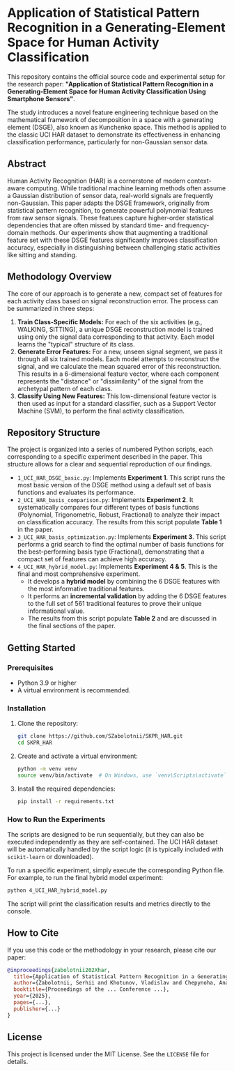 # Application of Statistical Pattern Recognition in a Generating-Element Space for Human Activity Classification

This repository contains the official source code and experimental setup for the research paper: **"Application of Statistical Pattern Recognition in a Generating-Element Space for Human Activity Classification Using Smartphone Sensors"**.

The study introduces a novel feature engineering technique based on the mathematical framework of decomposition in a space with a generating element (DSGE), also known as Kunchenko space. This method is applied to the classic UCI HAR dataset to demonstrate its effectiveness in enhancing classification performance, particularly for non-Gaussian sensor data.

## Abstract

Human Activity Recognition (HAR) is a cornerstone of modern context-aware computing. While traditional machine learning methods often assume a Gaussian distribution of sensor data, real-world signals are frequently non-Gaussian. This paper adapts the DSGE framework, originally from statistical pattern recognition, to generate powerful polynomial features from raw sensor signals. These features capture higher-order statistical dependencies that are often missed by standard time- and frequency-domain methods. Our experiments show that augmenting a traditional feature set with these DSGE features significantly improves classification accuracy, especially in distinguishing between challenging static activities like sitting and standing.

## Methodology Overview

The core of our approach is to generate a new, compact set of features for each activity class based on signal reconstruction error. The process can be summarized in three steps:

1.  **Train Class-Specific Models:** For each of the six activities (e.g., WALKING, SITTING), a unique DSGE reconstruction model is trained using only the signal data corresponding to that activity. Each model learns the "typical" structure of its class.
2.  **Generate Error Features:** For a new, unseen signal segment, we pass it through all six trained models. Each model attempts to reconstruct the signal, and we calculate the mean squared error of this reconstruction. This results in a 6-dimensional feature vector, where each component represents the "distance" or "dissimilarity" of the signal from the archetypal pattern of each class.
3.  **Classify Using New Features:** This low-dimensional feature vector is then used as input for a standard classifier, such as a Support Vector Machine (SVM), to perform the final activity classification.


## Repository Structure

The project is organized into a series of numbered Python scripts, each corresponding to a specific experiment described in the paper. This structure allows for a clear and sequential reproduction of our findings.

-   `1_UCI_HAR_DSGE_basic.py`: Implements **Experiment 1**. This script runs the most basic version of the DSGE method using a default set of basis functions and evaluates its performance.
-   `2_UCI_HAR_basis_comparison.py`: Implements **Experiment 2**. It systematically compares four different types of basis functions (Polynomial, Trigonometric, Robust, Fractional) to analyze their impact on classification accuracy. The results from this script populate **Table 1** in the paper.
-   `3_UCI_HAR_basis_optimization.py`: Implements **Experiment 3**. This script performs a grid search to find the optimal number of basis functions for the best-performing basis type (Fractional), demonstrating that a compact set of features can achieve high accuracy.
-   `4_UCI_HAR_hybrid_model.py`: Implements **Experiment 4 & 5**. This is the final and most comprehensive experiment.
    -   It develops a **hybrid model** by combining the 6 DSGE features with the most informative traditional features.
    -   It performs an **incremental validation** by adding the 6 DSGE features to the full set of 561 traditional features to prove their unique informational value.
    -   The results from this script populate **Table 2** and are discussed in the final sections of the paper.

## Getting Started

### Prerequisites

-   Python 3.9 or higher
-   A virtual environment is recommended.

### Installation

1.  Clone the repository:
    ```bash
    git clone https://github.com/SZabolotnii/SKPR_HAR.git
    cd SKPR_HAR
    ```

2.  Create and activate a virtual environment:
    ```bash
    python -m venv venv
    source venv/bin/activate  # On Windows, use `venv\Scripts\activate`
    ```

3.  Install the required dependencies:
    ```bash
    pip install -r requirements.txt
    ```

### How to Run the Experiments

The scripts are designed to be run sequentially, but they can also be executed independently as they are self-contained. The UCI HAR dataset will be automatically handled by the script logic (it is typically included with `scikit-learn` or downloaded).

To run a specific experiment, simply execute the corresponding Python file. For example, to run the final hybrid model experiment:

```bash
python 4_UCI_HAR_hybrid_model.py
```

The script will print the classification results and metrics directly to the console.

## How to Cite

If you use this code or the methodology in your research, please cite our paper:

```bibtex
@inproceedings{zabolotnii202Xhar,
  title={Application of Statistical Pattern Recognition in a Generating-Element Space for Human Activity Classification Using Smartphone Sensors},
  author={Zabolotnii, Serhii and Khotunov, Vladislav and Chepynoha, Anatolii and Klopotovskyi, Pavlo},
  booktitle={Proceedings of the ... Conference ...},
  year={2025},
  pages={...},
  publisher={...}
}
```

## License

This project is licensed under the MIT License. See the `LICENSE` file for details.
